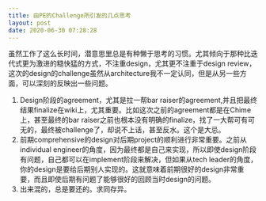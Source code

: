 ```yaml
---
title: 由PE的Challenge所引发的几点思考
layout: post
date: 2020-06-30 07:28:28
---
```


虽然工作了这么长时间，潜意思里总是有种懒于思考的习惯。尤其倾向于那种比迭代式更为激进的糙快猛的方式，不注重design，尤其更不注重于design review，这次的design的challenge虽然从architecture我不一定认同，但是从另一些方面，可以深刻的反映出一些问题。

1. Design阶段的agreement，尤其是拉一帮bar raiser的agreement,并且把最终结果finalize在wiki上，尤其重要。比如这次之前的agreement都是在Chime上，甚至最终的bar raiser之前也根本没有明确的finalize，找了一大帮可有可无的，最终被challenge了，却说不上话，甚至反水。这个是大忌。
2. 前期comprehensive的design对后期project的顺利进行非常重要。之前从individual engineer的角度，因为最终都是自己来实现，所以即使design阶段有问题，自己都可以在implement阶段来解决，但如果从tech leader的角度，你的design是要给后期别人实现的。这就意味着前期很好的design非常重要，而且即使后期有问题了能够很好的回顾当时design的问题。
3. 出来混的，总是要还的。求同存异。